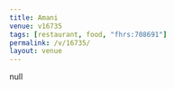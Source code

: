 ```yaml
---
title: Amani
venue: v16735
tags: [restaurant, food, "fhrs:708691"]
permalink: /v/16735/
layout: venue
---
```

null